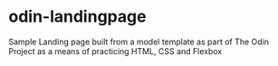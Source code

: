 # odin-landingpage
Sample Landing page built from a model template as part of The Odin Project as a means of practicing HTML, CSS and Flexbox
